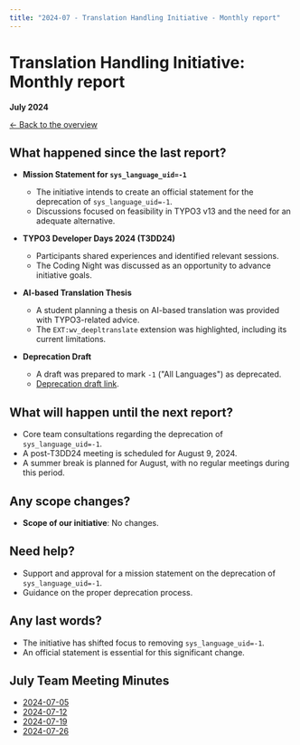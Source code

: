 ```yaml
---
title: "2024-07 - Translation Handling Initiative - Monthly report"
---
```


# Translation Handling Initiative: Monthly report
**July 2024**

[← Back to the overview](https://notes.typo3.org/s/f3ae8fZSD)

## What happened since the last report?
- **Mission Statement for `sys_language_uid=-1`**
    - The initiative intends to create an official statement for the deprecation of `sys_language_uid=-1`.
    - Discussions focused on feasibility in TYPO3 v13 and the need for an adequate alternative.

- **TYPO3 Developer Days 2024 (T3DD24)**
    - Participants shared experiences and identified relevant sessions.
    - The Coding Night was discussed as an opportunity to advance initiative goals.

- **AI-based Translation Thesis**
    - A student planning a thesis on AI-based translation was provided with TYPO3-related advice.
    - The `EXT:wv_deepltranslate` extension was highlighted, including its current limitations.

- **Deprecation Draft**
    - A draft was prepared to mark `-1` ("All Languages") as deprecated.
    - [Deprecation draft link](https://notes.typo3.org/s/It177gHfv).

## What will happen until the next report?
- Core team consultations regarding the deprecation of `sys_language_uid=-1`.
- A post-T3DD24 meeting is scheduled for August 9, 2024.
- A summer break is planned for August, with no regular meetings during this period.

## Any scope changes?
- **Scope of our initiative**: No changes.

## Need help?
- Support and approval for a mission statement on the deprecation of `sys_language_uid=-1`.
- Guidance on the proper deprecation process.

## Any last words?
- The initiative has shifted focus to removing `sys_language_uid=-1`.
- An official statement is essential for this significant change.

## July Team Meeting Minutes
- [2024-07-05](https://notes.typo3.org/s/TnJ7XbZXA)
- [2024-07-12](https://notes.typo3.org/s/KTU3eLG1T)
- [2024-07-19](https://notes.typo3.org/s/ZM9retpWm)
- [2024-07-26](https://notes.typo3.org/s/WcJjB8x0-)
